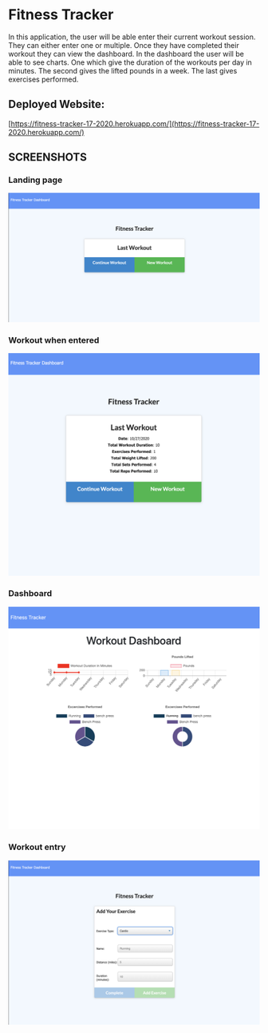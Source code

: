 # Fitness Tracker
In this application, the user will be able enter their current workout session. They can either enter one or multiple. Once they have completed their workout they can view the dashboard. In the dashboard the user will be able to see charts. One which give the duration of the workouts per day in minutes. The second gives the lifted pounds in a week. The last gives exercises performed. 


## Deployed Website:
[https://fitness-tracker-17-2020.herokuapp.com/](https://fitness-tracker-17-2020.herokuapp.com/)



## SCREENSHOTS

### Landing page
![Landing Page](./img/startimg.png)
### Workout when entered
![](./img/enteredwo.png)
### Dashboard
![](./img/wodashboard.png)
### Workout entry 
![](./img/woent.png)




